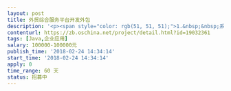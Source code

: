 ```yaml
---                
layout: post       
title: 外贸综合服务平台开发外包           
description: '<p><span style="color: rgb(51, 51, 51);">1.&nbsp;&nbsp;系统名称</span></p><p><span style="color: rgb(51, 51, 51);">《外贸综合服务平台》，以中小外贸企业为服务对象，实现“可视化一站式贸易服务”。提供标准化、规范化、集约化的融资、信保、通关、收汇、退税等所有进出口环节外贸综合服务。</span></p><p><span style="color: rgb(51, 51, 51);">2.&nbsp;&nbsp;功能要求</span></p><p><span style="color: rgb(51, 51, 51);">a)&nbsp;出口：通关、外汇、退税、物流、信保</span></p><p><span style="color: rgb(51, 51, 51);">b)&nbsp;进口：通关、物流、外汇</span></p><p><span style="color: rgb(51, 51, 51);">c)&nbsp;金融服务功能</span></p><p><span style="color: rgb(51, 51, 51);">d)&nbsp;第三方系统对接（电子口岸、退税数据导入导出、发票导入导出）</span></p><p><span style="color: rgb(51, 51, 51);">e)&nbsp;客户管理</span></p><p><span style="color: rgb(51, 51, 51);">f)&nbsp;&nbsp;风控管理</span></p><p><span style="color: rgb(51, 51, 51);">g) 手机移动端相关功能</span></p><p><span style="color: rgb(51, 51, 51);">h)&nbsp;其他相关系统管理和基础功能</span></p><p><span style="color: rgb(51, 51, 51);">3.&nbsp;技术要求</span></p><p><span style="color: rgb(51, 51, 51);">a)&nbsp;开发语言： java</span></p><p><span style="color: rgb(51, 51, 51);">4.&nbsp;&nbsp;其他要求</span></p><p><span style="color: rgb(51, 51, 51);">a)&nbsp;&nbsp;有一个以上客户案例，并可以演示系统，请将案例和团队介绍先发至邮箱</span></p><p><span style="color: rgb(51, 51, 51);">b)&nbsp;要求提供完整源代码</span></p><p><span style="color: rgb(51, 51, 51);">c)&nbsp;提供相关的技术指导和培训，共计30人天</span></p><p><span style="color: rgb(51, 51, 51);">d)&nbsp;团队区域没有要求</span></p><p><span style="color: rgb(51, 51, 51);">费用预算：</span></p><p><span style="color: rgb(51, 51, 51);">20 - 35万人民币。</span></p><p>开发周期：详谈</p>'     
contenturl: https://zb.oschina.net/project/detail.html?id=19032361      
tags: [Java,企业应用]            
salary: 100000-100000元          
publish_time: '2018-02-24 14:34:14'         
start_time: '2018-02-24 14:34:14'           
apply: 0                   
time_range: 60 天              
status: 招募中                  
---                 
```

